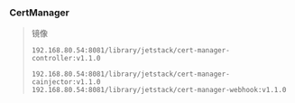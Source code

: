 ### CertManager

> 镜像
>
> ```
> 192.168.80.54:8081/library/jetstack/cert-manager-controller:v1.1.0
> ```
>
> ```
> 192.168.80.54:8081/library/jetstack/cert-manager-cainjector:v1.1.0
> 192.168.80.54:8081/library/jetstack/cert-manager-webhook:v1.1.0
> ```

